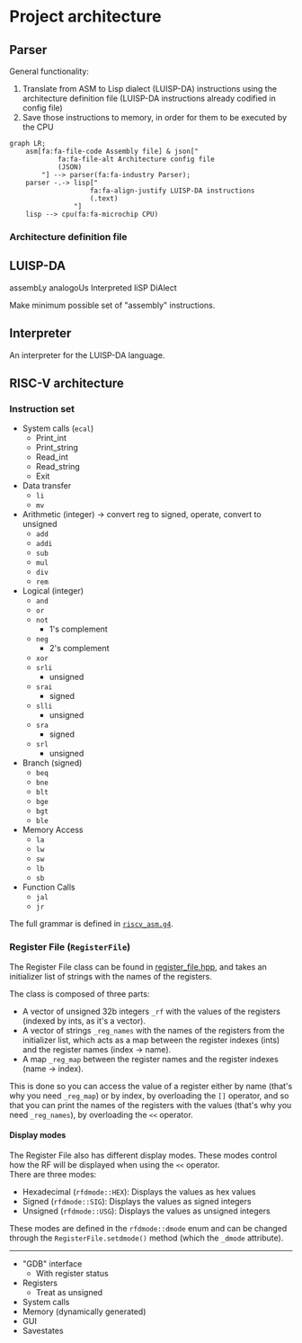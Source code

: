 # Project architecture


## Parser

General functionality:
1. Translate from ASM to Lisp dialect (LUISP-DA) instructions using the architecture definition file (LUISP-DA instructions already codified in config file)
2. Save those instructions to memory, in order for them to be executed by the CPU

```mermaid
graph LR;
    asm[fa:fa-file-code Assembly file] & json["
            fa:fa-file-alt Architecture config file
            (JSON)
        "] --> parser(fa:fa-industry Parser);
    parser -.-> lisp["
                    fa:fa-align-justify LUISP-DA instructions
                    (.text)
                "]
    lisp --> cpu(fa:fa-microchip CPU)
```
<!-- Icons from https://fontawesome.com/icons -->


### Architecture definition file
<!-- TODO -->


## LUISP-DA
assembLy analogoUs Interpreted liSP DiAlect
<!--
Lisp  
Ubiquitous  
Interpreted  
Simple  
Post  
-  
Decoding language for  
Assembly
-->

Make minimum possible set of "assembly" instructions.


## Interpreter

An interpreter for the LUISP-DA language.



## RISC-V architecture

### Instruction set

- System calls (`ecal`)
    - Print_int
    - Print_string
    - Read_int
    - Read_string
    - Exit
- Data transfer
    - `li`
    - `mv`
- Arithmetic (integer) -> convert reg to signed, operate, convert to unsigned
    - `add`
    - `addi`
    - `sub`
    - `mul`
    - `div`
    - `rem`
- Logical (integer)
    - `and`
    - `or`
    - `not`
        - 1's complement
    - `neg`
        - 2's complement
    - `xor`
    - `srli`
        - unsigned
    - `srai`
        - signed
    - `slli`
        - unsigned
    - `sra`
        - signed
    - `srl`
        - unsigned
- Branch (signed)
    - `beq`
    - `bne`
    - `blt`
    - `bge`
    - `bgt`
    - `ble`
- Memory Access
    - `la`
    - `lw`
    - `sw`
    - `lb`
    - `sb`
- Function Calls
    - `jal`
    - `jr`


The full grammar is defined in [`riscv_asm.g4`](../src/parser/riscv_asm.g4).


### Register File (`RegisterFile`)
The Register File class can be found in [register_file.hpp](../src/cpu/register_file.hpp), and takes an initializer list of strings with the names of the registers.

The class is composed of three parts:
- A vector of unsigned 32b integers `_rf` with the values of the registers (indexed by ints, as it's a vector).
- A vector of strings `_reg_names` with the names of the registers from the initializer list, which acts as a map between the register indexes (ints) and the register names (index → name).
- A map `_reg_map` between the register names and the register indexes (name → index).

This is done so you can access the value of a register either by name (that's why you need `_reg_map`) or by index, by overloading the `[]` operator, and so that you can print the names of the registers with the values (that's why you need `_reg_names`), by overloading the `<<` operator.

#### Display modes

The Register File also has different display modes. These modes control how the RF will be displayed when using the `<<` operator.  
There are three modes:
- Hexadecimal (`rfdmode::HEX`): Displays the values as hex values
- Signed (`rfdmode::SIG`): Displays the values as signed integers
- Unsigned (`rfdmode::USG`): Displays the values as unsigned integers

These modes are defined in the `rfdmode::dmode` enum and can be changed through the `RegisterFile.setdmode()` method (which the `_dmode` attribute).




---


- "GDB" interface
    - With register status
- Registers
    - Treat as unsigned
- System calls
- Memory (dynamically generated)
- GUI
- Savestates

